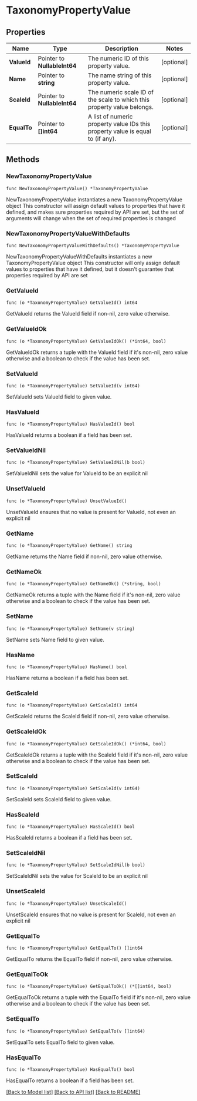# TaxonomyPropertyValue

## Properties

Name | Type | Description | Notes
------------ | ------------- | ------------- | -------------
**ValueId** | Pointer to **NullableInt64** | The numeric ID of this property value. | [optional] 
**Name** | Pointer to **string** | The name string of this property value. | [optional] 
**ScaleId** | Pointer to **NullableInt64** | The numeric scale ID of the scale to which this property value belongs. | [optional] 
**EqualTo** | Pointer to **[]int64** | A list of numeric property value IDs this property value is equal to (if any). | [optional] 

## Methods

### NewTaxonomyPropertyValue

`func NewTaxonomyPropertyValue() *TaxonomyPropertyValue`

NewTaxonomyPropertyValue instantiates a new TaxonomyPropertyValue object
This constructor will assign default values to properties that have it defined,
and makes sure properties required by API are set, but the set of arguments
will change when the set of required properties is changed

### NewTaxonomyPropertyValueWithDefaults

`func NewTaxonomyPropertyValueWithDefaults() *TaxonomyPropertyValue`

NewTaxonomyPropertyValueWithDefaults instantiates a new TaxonomyPropertyValue object
This constructor will only assign default values to properties that have it defined,
but it doesn't guarantee that properties required by API are set

### GetValueId

`func (o *TaxonomyPropertyValue) GetValueId() int64`

GetValueId returns the ValueId field if non-nil, zero value otherwise.

### GetValueIdOk

`func (o *TaxonomyPropertyValue) GetValueIdOk() (*int64, bool)`

GetValueIdOk returns a tuple with the ValueId field if it's non-nil, zero value otherwise
and a boolean to check if the value has been set.

### SetValueId

`func (o *TaxonomyPropertyValue) SetValueId(v int64)`

SetValueId sets ValueId field to given value.

### HasValueId

`func (o *TaxonomyPropertyValue) HasValueId() bool`

HasValueId returns a boolean if a field has been set.

### SetValueIdNil

`func (o *TaxonomyPropertyValue) SetValueIdNil(b bool)`

 SetValueIdNil sets the value for ValueId to be an explicit nil

### UnsetValueId
`func (o *TaxonomyPropertyValue) UnsetValueId()`

UnsetValueId ensures that no value is present for ValueId, not even an explicit nil
### GetName

`func (o *TaxonomyPropertyValue) GetName() string`

GetName returns the Name field if non-nil, zero value otherwise.

### GetNameOk

`func (o *TaxonomyPropertyValue) GetNameOk() (*string, bool)`

GetNameOk returns a tuple with the Name field if it's non-nil, zero value otherwise
and a boolean to check if the value has been set.

### SetName

`func (o *TaxonomyPropertyValue) SetName(v string)`

SetName sets Name field to given value.

### HasName

`func (o *TaxonomyPropertyValue) HasName() bool`

HasName returns a boolean if a field has been set.

### GetScaleId

`func (o *TaxonomyPropertyValue) GetScaleId() int64`

GetScaleId returns the ScaleId field if non-nil, zero value otherwise.

### GetScaleIdOk

`func (o *TaxonomyPropertyValue) GetScaleIdOk() (*int64, bool)`

GetScaleIdOk returns a tuple with the ScaleId field if it's non-nil, zero value otherwise
and a boolean to check if the value has been set.

### SetScaleId

`func (o *TaxonomyPropertyValue) SetScaleId(v int64)`

SetScaleId sets ScaleId field to given value.

### HasScaleId

`func (o *TaxonomyPropertyValue) HasScaleId() bool`

HasScaleId returns a boolean if a field has been set.

### SetScaleIdNil

`func (o *TaxonomyPropertyValue) SetScaleIdNil(b bool)`

 SetScaleIdNil sets the value for ScaleId to be an explicit nil

### UnsetScaleId
`func (o *TaxonomyPropertyValue) UnsetScaleId()`

UnsetScaleId ensures that no value is present for ScaleId, not even an explicit nil
### GetEqualTo

`func (o *TaxonomyPropertyValue) GetEqualTo() []int64`

GetEqualTo returns the EqualTo field if non-nil, zero value otherwise.

### GetEqualToOk

`func (o *TaxonomyPropertyValue) GetEqualToOk() (*[]int64, bool)`

GetEqualToOk returns a tuple with the EqualTo field if it's non-nil, zero value otherwise
and a boolean to check if the value has been set.

### SetEqualTo

`func (o *TaxonomyPropertyValue) SetEqualTo(v []int64)`

SetEqualTo sets EqualTo field to given value.

### HasEqualTo

`func (o *TaxonomyPropertyValue) HasEqualTo() bool`

HasEqualTo returns a boolean if a field has been set.


[[Back to Model list]](../README.md#documentation-for-models) [[Back to API list]](../README.md#documentation-for-api-endpoints) [[Back to README]](../README.md)


